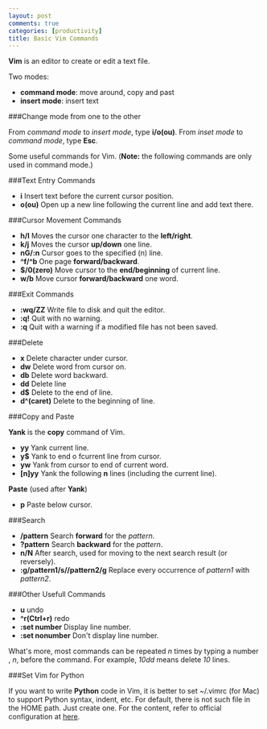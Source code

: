 ```yaml
---
layout: post
comments: true
categories: [productivity]
title: Basic Vim Commands
---
```


**Vim** is an editor to create or edit a text file.

Two modes:

* **command mode**: move around, copy and past
* **insert mode**: insert text

<!-- more -->

###Change mode from one to the other

From *command mode* to *insert mode*, type **i/o(ou)**.
From *inset mode* to *command mode*, type **Esc**.


Some useful commands for Vim. (**Note:** the following commands are only used in command mode.)

###Text Entry Commands

* **i** Insert text before the current cursor position.
* **o(ou)** Open up a new line following the current line and add text there.

###Cursor Movement Commands

* **h/l** Moves the cursor one character to the **left/right**.
* **k/j** Moves the cursor **up/down** one line.
* **nG/:n** Cursor goes to the specified (n) line.
* **^f/^b** One page **forward/backward**.
* **$/0(zero)** Move cursor to the **end/beginning** of current line.
* **w/b** Move cursor **forward/backward** one word.

###Exit Commands
* **:wq/ZZ** Write file to disk and quit the editor.
* **:q!** Quit with no warning.
* **:q** Quit with a warning if a modified file has not been saved.

###Delete

* **x** Delete character under cursor.
* **dw** Delete word from cursor on.
* **db** Delete word backward.
* **dd** Delete line
* **d$** Delete to the end of line.
* **d^(caret)** Delete to the beginning of line.

###Copy and Paste

**Yank** is the **copy** command of Vim.

* **yy** Yank current line.
* **y$** Yank to end o fcurrent line from cursor.
* **yw** Yank from cursor to end of current word.
* **[n]yy** Yank the following **n** lines (including the current line).

**Paste** (used after **Yank**)

* **p** Paste below cursor.

###Search

* **/pattern** Search **forward** for the *pattern*.
* **?pattern** Search **backward** for the *pattern*.
* **n/N** After search, used for moving to the next search result (or reversely).
* **:g/pattern1/s//pattern2/g** Replace every occurrence of *pattern1* with *pattern2*.

###Other Usefull Commands

 * **u** undo
 * **^r(Ctrl+r)** redo
 * **:set number** Display line number.
 * **:set nonumber** Don't display line number.

What's more, most commands can be repeated *n* times by typing a number , *n*, before the command. For example, *10dd* means delete *10* lines.
 
###Set Vim for Python

If you want to write **Python** code in Vim, it is better to set ~/.vimrc (for Mac) to support Python syntax, indent, etc. For default, there is not such file in the HOME path. Just create one.
For the content, refer to official configuration at [here](http://svn.python.org/projects/python/trunk/Misc/Vim/vimrc).

